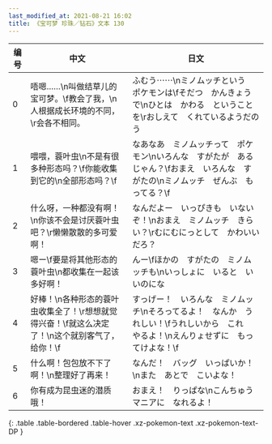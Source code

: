 ```yaml
---
last_modified_at: 2021-08-21 16:02
title: 《宝可梦 珍珠／钻石》文本 130
---
```

| 编号 | 中文 | 日文 |
| ---- | ---- | ---- |
| 0 | 唔嗯……\n叫做结草儿的宝可梦。\f教会了我，\n人根据成长环境的不同，\r会各不相同。 | ふむう⋯⋯\nミノムッチという　ポケモンは\fそだつ　かんきょうで\nひとは　かわる　ということを\rおしえて　くれているようだのう |
| 1 | 喂喂，蓑叶虫\n不是有很多种形态吗？\f你能收集到它的\n全部形态吗？\f | なあなあ　ミノムッチって　ポケモン\nいろんな　すがたが　あるじゃん？\fおまえ　いろんな　すがたの\nミノムッチ　ぜんぶ　もってる？\f |
| 2 | 什么呀，一种都没有啊！\n你该不会是讨厌蓑叶虫吧？\r懒懒散散的多可爱啊！ | なんだよー　いっぴきも　いないぞ！\nおまえ　ミノムッチ　きらい？\rむにむにっとして　かわいいだろ？ |
| 3 | 嗯ー\f要是将其他形态的蓑叶虫\n都收集在一起该多好啊！ | んー\fほかの　すがたの　ミノムッチも\nいっしょに　いると　いいのにな |
| 4 | 好棒！\n各种形态的蓑叶虫收集全了！\r想想就觉得兴奋！\f就这么决定了！\n这个就别客气了，给你！\f | すっげー！　いろんな　ミノムッチ\nそろってるよ！　なんか　うれしい！\fうれしいから　これ　やるよ！\nえんりょせずに　もってけよな！\f |
| 5 | 什么啊！包包放不下了啊！\n整理好了再来！ | なんだ！　バッグ　いっぱいか！\nまた　あとで　こいよな！ |
| 6 | 你有成为昆虫迷的潜质哦！ | おまえ！　りっぱな\nこんちゅうマニアに　なれるよ！ |
{: .table .table-bordered .table-hover .xz-pokemon-text .xz-pokemon-text-DP }